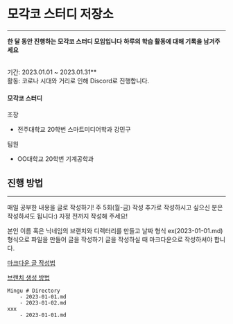# 모각코 스터디 저장소
---
**한 달 동안 진행하는 모각코 스터디 모임입니다**
**하루의 학습 활동에 대해 기록을 남겨주세요**

<br/>
기간: 2023.01.01 ~ 2023.01.31**
<br/>
활동: 코로나 시대와 거리로 인해 Discord로 진행합니다.

#### 모각코 스터디
조장
- 전주대학교 20학번 스마트미디어학과 강민구

팀원
- OO대학교 20학번 기계공학과


## 진행 방법
---
매일 공부한 내용을 글로 작성하기!
주 5회(월-금) 작성
추가로 작성하시고 싶으신 분은 작성하셔도 됩니다:)
자정 전까지 작성해 주세요!
    
본인 이름 혹은 닉네임의 브랜치와 디렉터리를 만들고 날짜 형식 ex(2023-01-01.md) 형식으로 파일을 만들어 글을 작성하기
글을 작성하실 때 마크다운으로 작성하셔야 합니다.
    
[마크다운 글 작성법](https://velog.io/@yuuuye/velog-%EB%A7%88%ED%81%AC%EB%8B%A4%EC%9A%B4MarkDown-%EC%9E%91%EC%84%B1%EB%B2%95)
    
[브랜치 생성 방법](https://jangwon.io/github/2018/02/22/(Github)-%EA%B9%83%ED%97%99%EC%9C%BC%EB%A1%9C-%ED%98%91%EC%97%85%ED%95%98%EA%B8%B0-%EB%B8%8C%EB%9F%B0%EC%B9%98-%ED%99%9C%EC%9A%A9%ED%95%98%EA%B8%B0/)
    
```
Mingu # Directory
    - 2023-01-01.md
    - 2023-01-02.md
xxx
    - 2023-01-01.md
```
